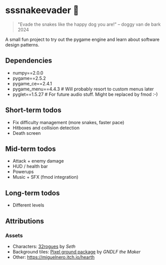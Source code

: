 # sssnakeevader 🐍
> "Evade the snakes like the happy dog you are!" – doggy van de bark 2024

A small fun project to try out the pygame engine and learn about software design patterns.

## Dependencies
- numpy==2.0.0
- pygame==2.5.2
- pygame_ce==2.4.1
- pygame_menu==4.4.3  # Will probably resort to custom menus later 
- pyglet==1.5.27  # For future audio stuff. Might be replaced by fmod :-)

## Short-term todos
- Fix difficulty management (more snakes, faster pace)
- Hitboxes and collision detection
- Death screen

## Mid-term todos
- Attack + enemy damage
- HUD / health bar
- Powerups
- Music + SFX (fmod integration)

## Long-term todos
- Different levels

## Attributions
### Assets
  - Characters: [32rogues](https://sethbb.itch.io/32rogues) by _Seth_
  - Background tiles: [Pixel ground package](https://arexxuru.itch.io/pixel-floor-texture-pack-ground-tile) by _GNDLF the Maker_ 
  - Other: https://miguelnero.itch.io/hearth
